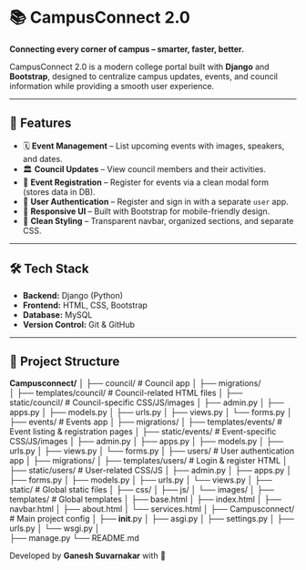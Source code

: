 # 📚 CampusConnect 2.0

**Connecting every corner of campus – smarter, faster, better.**

CampusConnect 2.0 is a modern college portal built with **Django** and **Bootstrap**, designed to centralize campus updates, events, and council information while providing a smooth user experience.

---

## 🚀 Features
- 🗓 **Event Management** – List upcoming events with images, speakers, and dates.
- 🏛 **Council Updates** – View council members and their activities.
- 📝 **Event Registration** – Register for events via a clean modal form (stores data in DB).
- 👤 **User Authentication** – Register and sign in with a separate `user` app.
- 📱 **Responsive UI** – Built with Bootstrap for mobile-friendly design.
- 🎨 **Clean Styling** – Transparent navbar, organized sections, and separate CSS.

---

## 🛠 Tech Stack
- **Backend:** Django (Python)
- **Frontend:** HTML, CSS, Bootstrap
- **Database:** MySQL
- **Version Control:** Git & GitHub

---

## 📂 Project Structure

**Campusconnect/**
│
├── council/                 # Council app
│   ├── migrations/          
│   ├── templates/council/   # Council-related HTML files
│   ├── static/council/      # Council-specific CSS/JS/images
│   ├── admin.py
│   ├── apps.py
│   ├── models.py
│   ├── urls.py
│   ├── views.py
│   └── forms.py
│
├── events/                  # Events app
│   ├── migrations/
│   ├── templates/events/    # Event listing & registration pages
│   ├── static/events/       # Event-specific CSS/JS/images
│   ├── admin.py
│   ├── apps.py
│   ├── models.py
│   ├── urls.py
│   ├── views.py
│   └── forms.py
│
├── users/                   # User authentication app
│   ├── migrations/
│   ├── templates/users/     # Login & register HTML
│   ├── static/users/        # User-related CSS/JS
│   ├── admin.py
│   ├── apps.py
│   ├── forms.py
│   ├── models.py
│   ├── urls.py
│   └── views.py
│
├── static/                  # Global static files
│   ├── css/
│   ├── js/
│   └── images/
│
├── templates/               # Global templates
│   ├── base.html
│   ├── index.html
│   ├── navbar.html
│   ├── about.html
│   └── services.html
│
├── Campusconnect/        # Main project config
│   ├── __init__.py
│   ├── asgi.py
│   ├── settings.py
│   ├── urls.py
│   └── wsgi.py
│               
├── manage.py
└── README.md


 Developed by **Ganesh Suvarnakar** with **💖**
 
